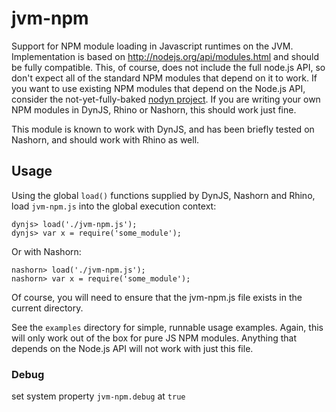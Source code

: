 # jvm-npm

Support for NPM module loading in Javascript runtimes on the JVM.
Implementation is based on http://nodejs.org/api/modules.html and
should be fully compatible. This, of course, does not include the
full node.js API, so don't expect all of the standard NPM modules
that depend on it to work. If you want to use existing NPM modules
that depend on the Node.js API, consider the not-yet-fully-baked
[nodyn project](http://nodyn.io). If you are writing your own NPM
modules in DynJS, Rhino or Nashorn, this should work just fine.

This module is known to work with DynJS, and has been briefly tested
on Nashorn, and should work with Rhino as well. 

## Usage

Using the global `load()` functions supplied by DynJS, Nashorn and
Rhino, load `jvm-npm.js` into the global execution context:

    dynjs> load('./jvm-npm.js');
    dynjs> var x = require('some_module');

Or with Nashorn:

    nashorn> load('./jvm-npm.js');
    nashorn> var x = require('some_module');
    
Of course, you will need to ensure that the jvm-npm.js file exists
in the current directory.

See the `examples` directory for simple, runnable usage examples.
Again, this will only work out of the box for pure JS NPM modules.
Anything that depends on the Node.js API will not work with just
this file.

### Debug

set system property `jvm-npm.debug` at `true`